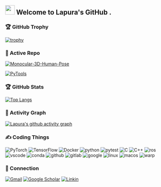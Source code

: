 <h2><img src="https://emojis.slackmojis.com/emojis/images/1531849430/4246/blob-sunglasses.gif?1531849430" width="30"/> Welcome to Lapura's GitHub .</h2>

### 🏆 GitHub Trophy
[![trophy](https://github-profile-trophy.vercel.app/?username=llcshappy&theme=onedark&margin-w=5&no-bg=true&tile=Stars,Followers,Commits,Issues,PullRequests,Repositories&row=1)](https://github.com/ryo-ma/github-profile-trophy)

### 📍 Active Repo

[![Monocular-3D-Human-Pose](https://github-readme-stats.zohan.tech/api/pin/?username=llcshappy&repo=Monocular-3D-Human-Pose&theme=dark)](https://github.com/llcshappy/Monocular-3D-Human-Pose)

[![PyTools](https://github-readme-stats.zohan.tech/api/pin/?username=llcshappy&repo=PyTools&theme=dark)](https://github.com/llcshappy/PyTools)

### 🏆 GitHub Stats
[![Top Langs](https://github-readme-stats.vercel.app/api/top-langs/?username=llcshappy&theme=dark&layout=compact)](https://github.com/anuraghazra/github-readme-stats)

### 🎯 Activity Graph
[![Lapura's github activity graph](https://github-readme-activity-graph.vercel.app/graph?username=llcshappy&theme=react-dark)](https://github-readme-activity-graph.vercel.app)

### ✍ Coding Things
<p>
  <img alt="PyTorch" src="https://img.shields.io/badge/PyTorch-EE4C2C.svg?style=for-the-badge&logo=PyTorch&logoColor=white"/>
   <img alt="TensorFlow" src="https://img.shields.io/badge/TensorFlow-FF6F00.svg?style=for-the-badge&logo=TensorFlow&logoColor=white" />
    <img alt="Docker" src="https://img.shields.io/badge/Docker-2496ED.svg?style=for-the-badge&logo=Docker&logoColor=blue"/>
   <img alt="python" src="https://img.shields.io/badge/Python-FFD43B?style=for-the-badge&logo=python&logoColor=" />
   <img alt="pytest" src="https://img.shields.io/badge/Pytest-0A9EDC.svg?style=for-the-badge&logo=Pytest&logoColor=white">
   <img alt="C" src="https://img.shields.io/badge/C-A8B9CC.svg?style=for-the-badge&logo=C&logoColor=black" />
   <img alt="C++" src="https://img.shields.io/badge/C++-00599C.svg?style=for-the-badge&logo=C++&logoColor=white" />
   <img alt="ros" src="https://img.shields.io/badge/ROS-22314E.svg?style=for-the-badge&logo=ROS&logoColor=white">
   <img alt="vscode" src="https://img.shields.io/badge/Vscode-007ACC?style=for-the-badge&logo=visualstudiocode&logoColor=white" />
   <img alt="conda" src="https://img.shields.io/badge/Anaconda-44A833.svg?style=for-the-badge&logo=Anaconda&logoColor=white">
   <img alt="github" src="https://img.shields.io/badge/GitHub-100000?style=for-the-badge&logo=github&logoColor=white" />
   <img alt="gitlab" src="https://img.shields.io/badge/GitLab-FC6D26.svg?style=for-the-badge&logo=GitLab&logoColor=white">
   <img alt="google" src="https://img.shields.io/badge/Google-4285F4.svg?style=for-the-badge&logo=Google&logoColor=white">
   <img alt="linux" src="https://img.shields.io/badge/Linux-FCC624.svg?style=for-the-badge&logo=Linux&logoColor=black">
   <img alt="macos" src="https://img.shields.io/badge/macOS-000000.svg?style=for-the-badge&logo=macOS&logoColor=white">
   <img alt="warp" src="https://img.shields.io/badge/Warp-01A4FF.svg?style=for-the-badge&logo=Warp&logoColor=white" />

   
  
</p>

### 📧 Connection
[![Gmail](https://img.shields.io/badge/Gmail-D14836?style=for-the-badge&logo=gmail&logoColor=white)](llcshappy@gmail.com)
[![Google Scholar](https://img.shields.io/badge/Google%20Scholar-4285F4?style=for-the-badge&logo=google-scholar&logoColor=white)](https://scholar.google.com/citations?user=oh6xqTsAAAAJ&hl=zh-CN)
[![Linkin](https://img.shields.io/badge/LinkedIn-0077B5?style=for-the-badge&logo=linkedin&logoColor=white)](https://www.linkedin.com/in/%E9%B2%81%E9%98%B3-%E7%8E%8B-9400671a8/)